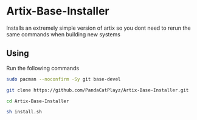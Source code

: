 # Artix-Base-Installer
Installs an extremely simple version of artix so you dont need to rerun the same commands when building new systems

## Using
Run the following commands
```bash
sudo pacman --noconfirm -Sy git base-devel

git clone https://github.com/PandaCatPlayz/Artix-Base-Installer.git

cd Artix-Base-Installer

sh install.sh
```